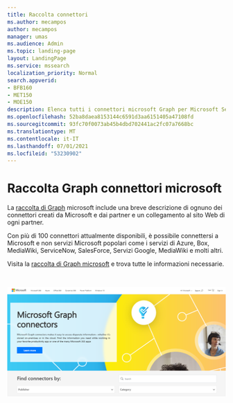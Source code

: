 ```yaml
---
title: Raccolta connettori
ms.author: mecampos
author: mecampos
manager: umas
ms.audience: Admin
ms.topic: landing-page
layout: LandingPage
ms.service: mssearch
localization_priority: Normal
search.appverid:
- BFB160
- MET150
- MOE150
description: Elenca tutti i connettori microsoft Graph per Microsoft Search
ms.openlocfilehash: 52ba8daea8153144c6591d3aa6151405a47108fd
ms.sourcegitcommit: 93fc70f0073ab45b4dbd702441ac2fc07a7668bc
ms.translationtype: MT
ms.contentlocale: it-IT
ms.lasthandoff: 07/01/2021
ms.locfileid: "53230902"
---
```

# <a name="microsoft-graph-connectors-gallery"></a>Raccolta Graph connettori microsoft

La [raccolta di Graph](http://www.microsoft.com/microsoft-search/connectors) microsoft include una breve descrizione di ognuno dei connettori creati da Microsoft e dai partner e un collegamento al sito Web di ogni partner.

Con più di 100 connettori attualmente disponibili, è possibile connettersi a Microsoft e non servizi Microsoft popolari come i servizi di Azure, Box, MediaWiki, ServiceNow, SalesForce, Servizi Google, MediaWiki e molti altri.

Visita la [raccolta di Graph microsoft](http://www.microsoft.com/microsoft-search/connectors) e trova tutte le informazioni necessarie.

<br>

![Immagine che mostra la raccolta di nuovi connettori](media/connectors-gallery.png)

